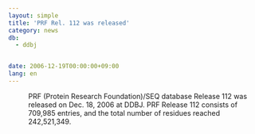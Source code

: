 ```yaml
---
layout: simple
title: 'PRF Rel. 112 was released'
category: news
db:
  - ddbj


date: 2006-12-19T00:00:00+09:00
lang: en
---
```


<dd>PRF (Protein Research Foundation)/SEQ database Release 112 was released on Dec. 18, 2006 at DDBJ. PRF Release 112 consists of 709,985 entries, and the total number of residues reached 242,521,349.</dd>
